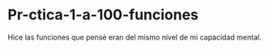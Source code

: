 # Pr-ctica-1-a-100-funciones
Hice las funciones que pensé eran del mismo nivel de mi capacidad mental.
